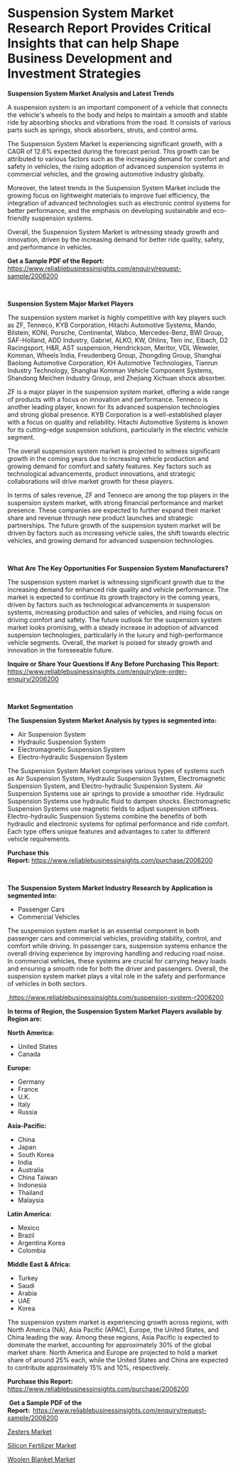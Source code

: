<p><h1>Suspension System Market Research Report Provides Critical Insights that can help Shape Business Development and Investment Strategies</h1></p><p><strong>Suspension System Market Analysis and Latest Trends</strong></p>
<p><p>A suspension system is an important component of a vehicle that connects the vehicle's wheels to the body and helps to maintain a smooth and stable ride by absorbing shocks and vibrations from the road. It consists of various parts such as springs, shock absorbers, struts, and control arms.</p><p>The Suspension System Market is experiencing significant growth, with a CAGR of 12.6% expected during the forecast period. This growth can be attributed to various factors such as the increasing demand for comfort and safety in vehicles, the rising adoption of advanced suspension systems in commercial vehicles, and the growing automotive industry globally.</p><p>Moreover, the latest trends in the Suspension System Market include the growing focus on lightweight materials to improve fuel efficiency, the integration of advanced technologies such as electronic control systems for better performance, and the emphasis on developing sustainable and eco-friendly suspension systems.</p><p>Overall, the Suspension System Market is witnessing steady growth and innovation, driven by the increasing demand for better ride quality, safety, and performance in vehicles.</p></p>
<p><strong>Get a Sample PDF of the Report:&nbsp;</strong> <a href="https://www.reliablebusinessinsights.com/enquiry/request-sample/2006200">https://www.reliablebusinessinsights.com/enquiry/request-sample/2006200</a></p>
<p>&nbsp;</p>
<p><strong>Suspension System Major Market Players</strong></p>
<p><p>The suspension system market is highly competitive with key players such as ZF, Tenneco, KYB Corporation, Hitachi Automotive Systems, Mando, Bilstein, KONI, Porsche, Continental, Wabco, Mercedes-Benz, BWI Group, SAF-Holland, ADD Industry, Gabriel, ALKO, KW, Ohlins, Tein inc, Eibach, D2 Racingsport, H&R, AST suspension, Hendrickson, Meritor, VDL Weweler, Komman, Wheels India, Freudenberg Group, Zhongding Group, Shanghai Baolong Automotive Corporation, KH Automotive Technologies, Tianrun Industry Technology, Shanghai Komman Vehicle Component Systems, Shandong Meichen Industry Group, and Zhejiang Xichuan shock absorber.</p><p>ZF is a major player in the suspension system market, offering a wide range of products with a focus on innovation and performance. Tenneco is another leading player, known for its advanced suspension technologies and strong global presence. KYB Corporation is a well-established player with a focus on quality and reliability. Hitachi Automotive Systems is known for its cutting-edge suspension solutions, particularly in the electric vehicle segment.</p><p>The overall suspension system market is projected to witness significant growth in the coming years due to increasing vehicle production and growing demand for comfort and safety features. Key factors such as technological advancements, product innovations, and strategic collaborations will drive market growth for these players.</p><p>In terms of sales revenue, ZF and Tenneco are among the top players in the suspension system market, with strong financial performance and market presence. These companies are expected to further expand their market share and revenue through new product launches and strategic partnerships. The future growth of the suspension system market will be driven by factors such as increasing vehicle sales, the shift towards electric vehicles, and growing demand for advanced suspension technologies.</p></p>
<p>&nbsp;</p>
<p><strong>What Are The Key Opportunities For Suspension System Manufacturers?</strong></p>
<p><p>The suspension system market is witnessing significant growth due to the increasing demand for enhanced ride quality and vehicle performance. The market is expected to continue its growth trajectory in the coming years, driven by factors such as technological advancements in suspension systems, increasing production and sales of vehicles, and rising focus on driving comfort and safety. The future outlook for the suspension system market looks promising, with a steady increase in adoption of advanced suspension technologies, particularly in the luxury and high-performance vehicle segments. Overall, the market is poised for steady growth and innovation in the foreseeable future.</p></p>
<p><strong>Inquire or Share Your Questions If Any Before Purchasing This Report:</strong> <a href="https://www.reliablebusinessinsights.com/enquiry/pre-order-enquiry/2006200">https://www.reliablebusinessinsights.com/enquiry/pre-order-enquiry/2006200</a></p>
<p>&nbsp;</p>
<p><strong>Market Segmentation</strong></p>
<p><strong>The Suspension System Market Analysis by types is segmented into:</strong></p>
<p><ul><li>Air Suspension System</li><li>Hydraulic Suspension System</li><li>Electromagnetic Suspension System</li><li>Electro-hydraulic Suspension System</li></ul></p>
<p><p>The Suspension System Market comprises various types of systems such as Air Suspension System, Hydraulic Suspension System, Electromagnetic Suspension System, and Electro-hydraulic Suspension System. Air Suspension Systems use air springs to provide a smoother ride. Hydraulic Suspension Systems use hydraulic fluid to dampen shocks. Electromagnetic Suspension Systems use magnetic fields to adjust suspension stiffness. Electro-hydraulic Suspension Systems combine the benefits of both hydraulic and electronic systems for optimal performance and ride comfort. Each type offers unique features and advantages to cater to different vehicle requirements.</p></p>
<p><strong>Purchase this Report:&nbsp;</strong><a href="https://www.reliablebusinessinsights.com/purchase/2006200">https://www.reliablebusinessinsights.com/purchase/2006200</a></p>
<p>&nbsp;</p>
<p><strong>The Suspension System Market Industry Research by Application is segmented into:</strong></p>
<p><ul><li>Passenger Cars</li><li>Commercial Vehicles</li></ul></p>
<p><p>The suspension system market is an essential component in both passenger cars and commercial vehicles, providing stability, control, and comfort while driving. In passenger cars, suspension systems enhance the overall driving experience by improving handling and reducing road noise. In commercial vehicles, these systems are crucial for carrying heavy loads and ensuring a smooth ride for both the driver and passengers. Overall, the suspension system market plays a vital role in the safety and performance of vehicles in both sectors.</p></p>
<p><a href="https://www.reliablebusinessinsights.com/suspension-system-r2006200">&nbsp;https://www.reliablebusinessinsights.com/suspension-system-r2006200</a></p>
<p><strong>In terms of Region, the Suspension System Market Players available by Region are:</strong></p>
<p>
    <p> <strong> North America: </strong>
        <ul>
            <li>United States</li>
            <li>Canada</li>
        </ul>
        </p> 
    <p> <strong> Europe: </strong>
        <ul>
            <li>Germany</li>
            <li>France</li>
            <li>U.K.</li>
            <li>Italy</li>
            <li>Russia</li>
        </ul>
        </p> 
    <p> <strong> Asia-Pacific: </strong>
        <ul>
            <li>China</li>
            <li>Japan</li>
            <li>South Korea</li>
            <li>India</li>
            <li>Australia</li>
            <li>China Taiwan</li>
            <li>Indonesia</li>
            <li>Thailand</li>
            <li>Malaysia</li>
        </ul>
        </p> 
    <p> <strong> Latin America: </strong>
        <ul>
            <li>Mexico</li>
            <li>Brazil</li>
            <li>Argentina Korea</li>
            <li>Colombia</li>
        </ul>
        </p> 
    <p> <strong> Middle East & Africa: </strong>
        <ul>
            <li>Turkey</li>
            <li>Saudi</li>
            <li>Arabia</li>
            <li>UAE</li>
            <li>Korea</li>
        </ul>
    </p>
    </p>
<p><p>The suspension system market is experiencing growth across regions, with North America (NA), Asia Pacific (APAC), Europe, the United States, and China leading the way. Among these regions, Asia Pacific is expected to dominate the market, accounting for approximately 30% of the global market share. North America and Europe are projected to hold a market share of around 25% each, while the United States and China are expected to contribute approximately 15% and 10%, respectively.</p></p>
<p><strong>Purchase this Report: </strong><a href="https://www.reliablebusinessinsights.com/purchase/2006200">https://www.reliablebusinessinsights.com/purchase/2006200</a></p>
<p>&nbsp;<strong>Get a Sample PDF of the Report:&nbsp;&nbsp;</strong><a href="https://www.reliablebusinessinsights.com/enquiry/request-sample/2006200">https://www.reliablebusinessinsights.com/enquiry/request-sample/2006200</a></p>
<p><strong></strong></p>
<p><p><a href="https://view.publitas.com/reportprime-1/global-zesters-industry-types-applications-market-players-regional-growth-analysis-and-future-scenarios-2024-2031/">Zesters Market</a></p><p><a href="https://github.com/ruddyyedelwadw/Market-Research-Report-List-2/blob/main/silicon-fertilizer-market.md">Silicon Fertilizer Market</a></p><p><a href="https://view.publitas.com/reportprime-1/woolen-blanket-market-industry-trends-and-forecast-for-period-from-2024-to-2031/">Woolen Blanket Market</a></p></p>